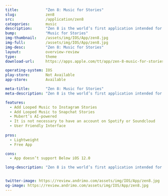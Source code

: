 ```yaml
---
title:            "Zen 8: Music for Stories"
slug:             zen8
src:              /application/zen8
categories:       music
description:      "Zen 8 is the world’s first application intended for adding looped music to Instagram and Snapchat stories."
bump:             "Music for Stories"
img-thumbnail:    /assets/img/IOS/App/zen8.jpg
img-full:         /assets/img/IOS/App/zen8.jpg
img-desc:         "Zen 8: Music for Stories"
layout:           overview-review
type:             theme
download-url:     https://apps.apple.com/tt/app/zen-8-music-for-stories/id1451932156

operating-system: IOS
play-store:       Not Available
app-store:        Available

meta-title:       "Zen 8: Music for Stories"
meta-description: "Zen 8 is the world’s first application intended for adding looped music to Instagram and Snapchat stories."

features:
  - Add Looped Music to Instagram Stories
  - Add Looped Music to Snapchat Stories
  - Mubert’s AI-powered
  - It is not necessary to have an account on Spotify or Soundcloud
  - User Friendly Interface
  
pros:
  - Lightweight
  - Free App

cons:
  - App doesn’t support Below iOS 12.0

long-description: "Zen 8 is the world’s first application intended for adding looped music to Instagram and Snapchat stories. Mubert’s AI-powered product is yet another step in unfolding the full potential of generative music streams. The never-ending playlists tweaked to each specific user have no boundaries in the area of application: it can be equally enjoyed by the businesses, professional musicians and ordinary listeners. "


twitter-image: https://review.andrimo.com/assets/img/IOS/App/zen8.jpg
og-image: https://review.andrimo.com/assets/img/IOS/App/zen8.jpg
---
```

